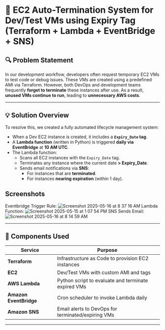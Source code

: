 # 🧠 EC2 Auto-Termination System for Dev/Test VMs using Expiry Tag (Terraform + Lambda + EventBridge + SNS)

## 🔍 Problem Statement

In our development workflow, developers often request temporary EC2 VMs to test code or debug issues. These VMs are created using a predefined AMI via Terraform. However, both DevOps and development teams frequently **forget to terminate** these instances after use. As a result, **unused VMs continue to run**, leading to **unnecessary AWS costs**.

---

## 💡 Solution Overview

To resolve this, we created a fully automated lifecycle management system:

- When a Dev EC2 instance is created, it includes a **`Expiry_Date` tag**.
- A **Lambda function** (written in Python) is triggered **daily via EventBridge** at **10 AM UTC**.
- The Lambda function:
  - Scans all EC2 instances with the `Expiry_Date` tag.
  - Terminates any instance where the current date **> Expiry_Date**.
  - Sends email notifications via **SNS**:
    - For instances that are **terminated**.
    - For instances **nearing expiration** (within 1 day).

##  Screenshots
Eventbridge Trigger Rule:
![Screenshot 2025-05-16 at 8 37 16 AM](https://github.com/user-attachments/assets/3b038e37-f61f-40b3-bbfc-404b090d767b)
Lambda Function:
![Screenshot 2025-05-15 at 1 07 54 PM](https://github.com/user-attachments/assets/708a0cb3-373c-43f5-86af-196e232c7154)
SNS Sends Email:
![Screenshot 2025-05-16 at 8 14 59 AM](https://github.com/user-attachments/assets/babcf2d7-c55a-49cc-bbed-8921a489d5e2)

---

## 🧱 Components Used

| Service         | Purpose                                           |
|----------------|---------------------------------------------------|
| **Terraform**   | Infrastructure as Code to provision EC2 instances |
| **EC2**          | Dev/Test VMs with custom AMI and tags            |
| **AWS Lambda**   | Python script to evaluate and terminate expired VMs |
| **Amazon EventBridge** | Cron scheduler to invoke Lambda daily |
| **Amazon SNS**   | Email alerts to DevOps for terminated/expiring VMs |

---

##
